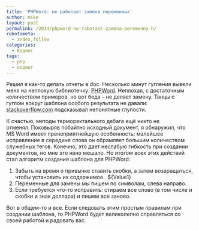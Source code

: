 ```yaml
---
title: 'PHPWord: не работает замена переменных'
author: mike
layout: post
permalink: /2014/phpword-ne-rabotaet-zamena-peremenny-h/
robotsmeta:
  - index,follow
categories:
  - Кодинг
tags:
  - php
  - кодинг
---
```

Решил я как-то делать отчеты в doc. Несколько минут гугления вывели меня на неплохую библиотечку: [PHPWord][1]. Неплохая, с достаточным количеством примеров, но вот беда &#8211; не делает замену. Танцы с гуглом вокруг шаблона особого результата не давали: <a href="http://stackoverflow.com" class="autohyperlink" title="http://stackoverflow.com" target="_blank">stackoverflow.com</a> подсказывал непонятные глупости.

К счастью, методы терморектального дебага ещё никто не отменял. Поковыряв побайтно исходный документ, я обнаружил, что MS Word имеет пренеприятнейшую особенность: малейшее исправление в середине слова он обрамляет большим количеством служебных тегов. Конечно, это дает неслабую гибкость при создании документов, но мне это явно мешало. Но итогом всех этих действий стал алгоритм создания шаблона для PHPWord:

  1. Забыть на время о привычке ставить скобки, а затем возвращаться, чтобы установить их содержимое.  <span class="lang:default decode:true  crayon-inline ">${Value1}</span>
  2. Переменные для замены мы пишем по символам, слева направо.
  3. Если требуется что-то исправить: стираем все слово (в том числе и скобки и знак доллара) и пишем все заново.

Вот в общем-то и все. Если следовать этим простым правилам при создании шаблона, то PHPWord будет великолепно справляться со своей работой и радовать вас.

 [1]: http://phpword.codeplex.com/
